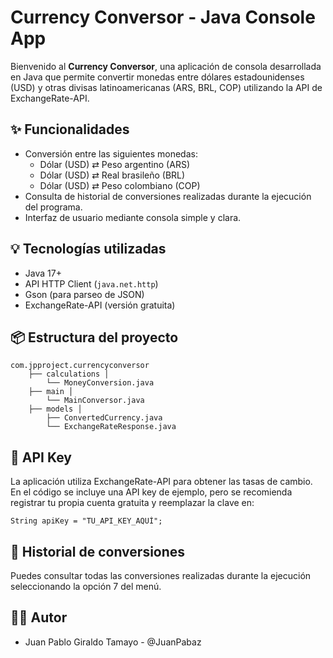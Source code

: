 # Currency Conversor - Java Console App

Bienvenido al **Currency Conversor**, una aplicación de consola desarrollada en Java que permite convertir monedas entre dólares estadounidenses (USD) y otras divisas latinoamericanas (ARS, BRL, COP) utilizando la API de ExchangeRate-API.

## ✨ Funcionalidades

- Conversión entre las siguientes monedas:
    - Dólar (USD) ⇄ Peso argentino (ARS)
    - Dólar (USD) ⇄ Real brasileño (BRL)
    - Dólar (USD) ⇄ Peso colombiano (COP)
- Consulta de historial de conversiones realizadas durante la ejecución del programa.
- Interfaz de usuario mediante consola simple y clara.

## 💡 Tecnologías utilizadas

- Java 17+
- API HTTP Client (`java.net.http`)
- Gson (para parseo de JSON)
- ExchangeRate-API (versión gratuita)

## 📦 Estructura del proyecto
```
com.jpproject.currencyconversor 
    ├── calculations │ 
        └── MoneyConversion.java 
    ├── main │ 
        └── MainConversor.java 
    ├── models │ 
        ├── ConvertedCurrency.java 
        └── ExchangeRateResponse.java
```

## 🔑 API Key
La aplicación utiliza ExchangeRate-API para obtener las tasas de cambio. En el código se incluye una API key de ejemplo, pero se recomienda registrar tu propia cuenta gratuita y reemplazar la clave en:
```
String apiKey = "TU_API_KEY_AQUÍ";
```

## 📄 Historial de conversiones
Puedes consultar todas las conversiones realizadas durante la ejecución seleccionando la opción 7 del menú.

## 🧑‍💻 Autor
- Juan Pablo Giraldo Tamayo - @JuanPabaz
